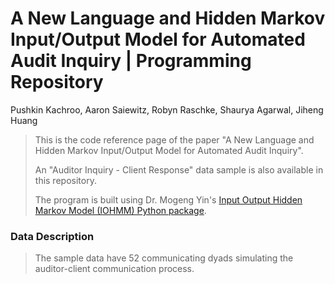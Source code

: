 # A New Language and Hidden Markov Input/Output Model for Automated Audit Inquiry | Programming Repository
Pushkin Kachroo, Aaron Saiewitz, Robyn Raschke, Shaurya Agarwal, Jiheng Huang

>This is the code reference page of the paper "A New Language and Hidden Markov Input/Output Model for Automated Audit Inquiry". 
>    
>An "Auditor Inquiry - Client Response" data sample is also available in this repository.     
>    
>The program is built using Dr. Mogeng Yin's [Input Output Hidden Markov Model (IOHMM) Python package](https://github.com/Mogeng/IOHMM).      
### Data Description

>The sample data have 52 communicating dyads simulating the auditor-client communication process.
